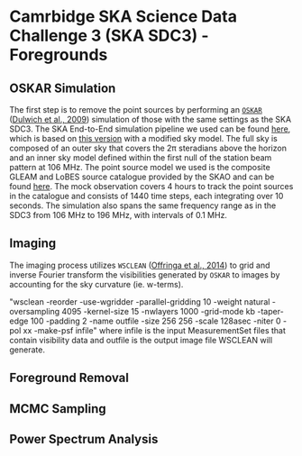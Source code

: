 # Camrbidge SKA Science Data Challenge 3 (SKA SDC3) - Foregrounds
## OSKAR Simulation
The first step is to remove the point sources by performing an [`OSKAR`](https://github.com/OxfordSKA/OSKAR) ([Dulwich et al., 2009](https://pos.sissa.it/132/031/pdf)) simulation of those with the same settings as the SKA SDC3. The SKA End-to-End simulation pipeline we used can be found [here](https://github.com/ycliu23/SKA_Power_Spectrum_and_EoR_Window), 
which is based on [this version](https://github.com/oharao/SKA_Power_Spectrum_and_EoR_Window) with a modified sky model. The full sky is composed of an outer sky that covers the $\mathrm{2\pi}$ steradians above the horizon and an inner sky model defined within the first null of the station beam pattern at 106 MHz. The point source model we used is the composite GLEAM and LoBES source catalogue provided by the SKAO and can be found [here](https://drive.google.com/file/d/14nfYmwlyqL7NzMqWtMxYfaFBccrjxKll/view?usp=drive_link). The mock observation covers 4 hours to track the point sources in the catalogue and consists of 1440 time steps, each integrating over 10 seconds. The simulation also spans the same frequency range as in the SDC3 from 106 MHz to 196 MHz, with intervals of 0.1 MHz.

## Imaging
The imaging process utilizes `WSCLEAN` ([Offringa et al., 2014](https://arxiv.org/pdf/1407.1943.pdf)) to grid and inverse Fourier transform the visibilities generated by `OSKAR` to images by accounting for the sky curvature (ie. w-terms). 

"wsclean -reorder -use-wgridder -parallel-gridding 10 -weight natural -oversampling 4095 -kernel-size 15 -nwlayers 1000 -grid-mode kb -taper-edge 100 -padding 2 -name outfile -size 256 256 -scale 128asec -niter 0 -pol xx -make-psf infile" where infile is the input MeasurementSet files that contain visibility data and outfile is the output image file WSCLEAN will generate.

## Foreground Removal
## MCMC Sampling
## Power Spectrum Analysis
